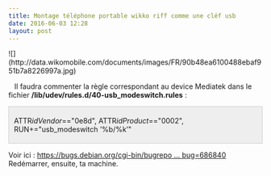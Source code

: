 ```yaml
---
title: Montage téléphone portable wikko riff comme une cléf usb
date: 2016-06-03 12:28
layout: post
---
```


<p>
![](http://data.wikomobile.com/documents/images/FR/90b48ea6100488ebaf951b7a8226997a.jpg)

   Il faudra commenter la règle correspondant au device Mediatek dans le
fichier **/lib/udev/rules.d/40-usb\_modeswitch.rules** :

<div>

<div style="background:#eee; border:1px solid #ccc; padding:5px 10px">

ATTR*idVendor*=="0e8d", ATTR*idProduct*=="0002", RUN+="usb\_modeswitch
’%b/%k’"

</div>

</div>

Voir ici : [https://bugs.debian.org/cgi-bin/bugrepo …
bug=686840](https://bugs.debian.org/cgi-bin/bugreport.cgi?bug=686840)  
Redémarrer, ensuite, ta machine.

<p>
</p>

